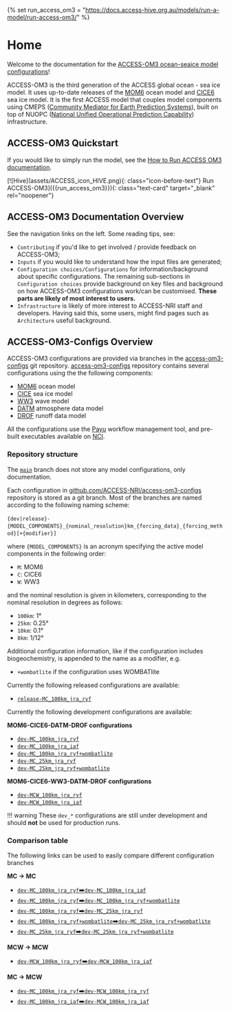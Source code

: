 {% set run_access_om3 = "https://docs.access-hive.org.au/models/run-a-model/run-access-om3/" %}

# Home

Welcome to the documentation for the [ACCESS-OM3 ocean-seaice model configurations](https://github.com/ACCESS-NRI/access-om3-configs)! 

ACCESS-OM3 is the third generation of the ACCESS global ocean - sea ice model. It uses up-to-date releases of the [MOM6](https://github.com/ACCESS-NRI/MOM6/tree/2025.02.001) ocean model and [CICE6](https://github.com/ACCESS-NRI/CICE/tree/CICE6.6.0-3) sea ice model. It is the first ACCESS model that couples model components using CMEPS ([Community Mediator for Earth Prediction Systems](https://escomp.github.io/CMEPS/versions/master/html/index.html)), built on top of NUOPC ([National Unified Operational Prediction Capability](https://earthsystemmodeling.org/nuopc/)) infrastructure.

## ACCESS-OM3 Quickstart 
If you would like to simply run the model, see the [How to Run ACCESS OM3 documentation](https://docs.access-hive.org.au/models/run-a-model/run-access-om3/). 

<div class="text-card-group" markdown>
[![Hive](assets/ACCESS_icon_HIVE.png){: class="icon-before-text"} Run ACCESS-OM3]({{run_access_om3}}){: class="text-card" target="_blank" rel="noopener"}
</div>

## ACCESS-OM3 Documentation Overview

See the navigation links on the left. Some reading tips, see:

 - `Contributing` if you'd like to get involved / provide feedback on ACCESS-OM3;
 - `Inputs` if you would like to understand how the input files are generated;
 - `Configuration choices/Configurations` for information/background about specific configurations. The remaining sub-sections in `Configuration choices` provide background on key files and background on how ACCESS-OM3 configurations work/can be customised. **These parts are likely of most interest to users.**
 - `Infrastructure` is likely of more interest to ACCESS-NRI staff and developers. Having said this, some users, might find pages such as `Architecture` useful background.

## ACCESS-OM3-Configs Overview
ACCESS-OM3 configurations are provided via branches in the [access-om3-configs](https://github.com/ACCESS-NRI/access-om3-configs)  git repository. [access-om3-configs](https://github.com/ACCESS-NRI/access-om3-configs) repository contains several configurations using the
the following components:

- [MOM6](https://mom6.readthedocs.io/) ocean model
- [CICE](https://cice-consortium-cice.readthedocs.io/en/) sea ice model
- [WW3](https://github.com/NOAA-EMC/WW3/wiki/About-WW3) wave model
- [DATM](https://escomp.github.io/CDEPS/versions/master/html/datm.html) atmosphere data model
- [DROF](https://escomp.github.io/CDEPS/versions/master/html/drof.html) runoff data model

All the configurations use the [Payu](https://payu.readthedocs.io/en/latest/) workflow management tool, and pre-built executables available on [NCI](https://nci.org.au/).

### Repository structure

The [`main`](https://github.com/ACCESS-NRI/access-om3-configs/tree/main) branch does not store any model configurations, only documentation.

Each configuration in [github.com/ACCESS-NRI/access-om3-configs](https://github.com/ACCESS-NRI/access-om3-configs) repository is stored as a git branch. Most of the branches are named
according to the following naming scheme:

`{dev|release}-{MODEL_COMPONENTS}_{nominal_resolution}km_{forcing_data}_{forcing_method}[+{modifier}]`

where `{MODEL_COMPONENTS}` is an acronym specifying the active model components in the following order:

- `M`: MOM6
- `C`: CICE6
- `W`: WW3

and the nominal resolution is given in kilometers, corresponding to the nominal resolution in degrees as follows:

- `100km`: 1°
- `25km`: 0.25°
- `10km`: 0.1°
- `8km`: 1/12°

Additional configuration information, like if the configuration includes biogeochemistry, is appended to the name as a modifier, e.g.

- `+wombatlite` if the configuration uses WOMBATlite

Currently the following released configurations are available:

- [`release-MC_100km_jra_ryf`](https://github.com/ACCESS-NRI/access-om3-configs/tree/release-MC_25km_jra_ryf)

Currently the following development configurations are available:

**MOM6-CICE6-DATM-DROF configurations**

- [`dev-MC_100km_jra_ryf`](https://github.com/ACCESS-NRI/access-om3-configs/tree/dev-MC_100km_jra_ryf)
- [`dev-MC_100km_jra_iaf`](https://github.com/ACCESS-NRI/access-om3-configs/tree/dev-MC_100km_jra_iaf)
- [`dev-MC_100km_jra_ryf+wombatlite`](https://github.com/ACCESS-NRI/access-om3-configs/tree/dev-MC_100km_jra_ryf+wombatlite)
- [`dev-MC_25km_jra_ryf`](https://github.com/ACCESS-NRI/access-om3-configs/tree/dev-MC_25km_jra_ryf)
- [`dev-MC_25km_jra_ryf+wombatlite`](https://github.com/ACCESS-NRI/access-om3-configs/tree/dev-MC_25km_jra_ryf+wombatlite)

**MOM6-CICE6-WW3-DATM-DROF configurations**

- [`dev-MCW_100km_jra_ryf`](https://github.com/ACCESS-NRI/access-om3-configs/tree/dev-MCW_100km_jra_ryf)
- [`dev-MCW_100km_jra_iaf`](https://github.com/ACCESS-NRI/access-om3-configs/tree/dev-MCW_100km_jra_iaf)

!!! warning
    These `dev_*` configurations are still under development and should **not** be used for production runs.

### Comparison table
The following links can be used to easily compare different configuration branches

**MC → MC**

- [`dev-MC_100km_jra_ryf`➡️`dev-MC_100km_jra_iaf`](https://github.com/ACCESS-NRI/access-om3-configs/compare/dev-MC_100km_jra_ryf..dev-MC_100km_jra_iaf)
- [`dev-MC_100km_jra_ryf`➡️`dev-MC_100km_jra_ryf+wombatlite`](https://github.com/ACCESS-NRI/access-om3-configs/compare/dev-MC_100km_jra_ryf..dev-MC_100km_jra_ryf+wombatlite)
- [`dev-MC_100km_jra_ryf`➡️`dev-MC_25km_jra_ryf`](https://github.com/ACCESS-NRI/access-om3-configs/compare/dev-MC_100km_jra_ryf..dev-MC_25km_jra_ryf)
- [`dev-MC_100km_jra_ryf+wombatlite`➡️`dev-MC_25km_jra_ryf+wombatlite`](https://github.com/ACCESS-NRI/access-om3-configs/compare/dev-MC_100km_jra_ryf+wombatlite..dev-MC_25km_jra_ryf+wombatlite)
- [`dev-MC_25km_jra_ryf`➡️`dev-MC_25km_jra_ryf+wombatlite`](https://github.com/ACCESS-NRI/access-om3-configs/compare/dev-MC_25km_jra_ryf..dev-MC_25km_jra_ryf+wombatlite)

**MCW → MCW**

- [`dev-MCW_100km_jra_ryf`➡️`dev-MCW_100km_jra_iaf`](https://github.com/ACCESS-NRI/access-om3-configs/compare/dev-MCW_100km_jra_ryf..dev-MCW_100km_jra_iaf)

**MC → MCW**

- [`dev-MC_100km_jra_ryf`➡️`dev-MCW_100km_jra_ryf`](https://github.com/ACCESS-NRI/access-om3-configs/compare/dev-MC_100km_jra_ryf..dev-MCW_100km_jra_ryf)
- [`dev-MC_100km_jra_iaf`➡️`dev-MCW_100km_jra_iaf`](https://github.com/ACCESS-NRI/access-om3-configs/compare/dev-MC_100km_jra_iaf..dev-MCW_100km_jra_iaf)

